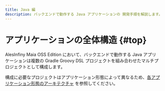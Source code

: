 ```yaml
---
title: Java 編
description: バックエンドで動作する Java アプリケーションの 開発手順を解説します。
---
```


# アプリケーションの全体構造 {#top}

AlesInfiny Maia OSS Edition において、バックエンドで動作する Java アプリケーションは複数の Gradle Groovy DSL プロジェクトを組み合わせたマルチプロジェクトとして構成します。

構成に必要なプロジェクトはアプリケーション形態によって異なるため、[各アプリケーション形態のアーキテクチャ](../../../app-architecture/index.md) を参照してください。
